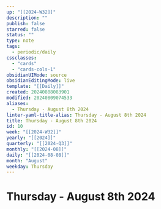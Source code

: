 ```yaml
---
up: "[[2024-W32]]"
description: ""
publish: false
starred: false
status: ""
type: note
tags:
  - periodic/daily
cssclasses:
  - "cards"
  - "cards-cols-1"
obsidianUIMode: source
obsidianEditingMode: live
template: "[[Daily]]"
created: 20240808083901
modified: 20240809074533
aliases:
  - Thursday - August 8th 2024
linter-yaml-title-alias: Thursday - August 8th 2024
title: Thursday - August 8th 2024
id: 10
week: "[[2024-W32]]"
yearly: "[[2024]]"
quarterly: "[[2024-Q3]]"
monthly: "[[2024-08]]"
daily: "[[2024-08-08]]"
month: "August"
weekday: Thursday
---
```


# Thursday - August 8th 2024
